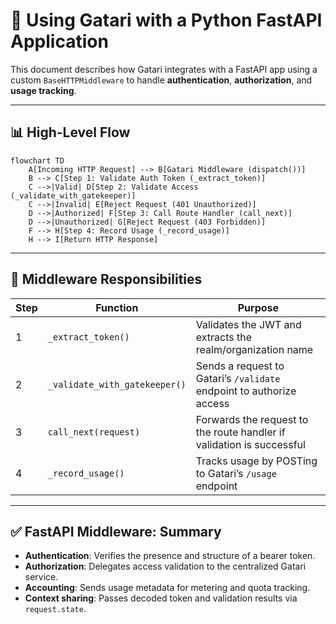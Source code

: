 # 🚀 Using Gatari with a Python FastAPI Application

This document describes how Gatari integrates with a FastAPI app using a custom `BaseHTTPMiddleware` to handle **authentication**, **authorization**, and **usage tracking**.

---

## 📊 High-Level Flow

```mermaid
flowchart TD
    A[Incoming HTTP Request] --> B[Gatari Middleware (dispatch())]
    B --> C[Step 1: Validate Auth Token (_extract_token)]
    C -->|Valid| D[Step 2: Validate Access (_validate_with_gatekeeper)]
    C -->|Invalid| E[Reject Request (401 Unauthorized)]
    D -->|Authorized| F[Step 3: Call Route Handler (call_next)]
    D -->|Unauthorized| G[Reject Request (403 Forbidden)]
    F --> H[Step 4: Record Usage (_record_usage)]
    H --> I[Return HTTP Response]
```

---

## 🧠 Middleware Responsibilities

| Step | Function                      | Purpose                                                                 |
|------|-------------------------------|-------------------------------------------------------------------------|
| 1    | `_extract_token()`            | Validates the JWT and extracts the realm/organization name             |
| 2    | `_validate_with_gatekeeper()` | Sends a request to Gatari’s `/validate` endpoint to authorize access   |
| 3    | `call_next(request)`          | Forwards the request to the route handler if validation is successful  |
| 4    | `_record_usage()`             | Tracks usage by POSTing to Gatari’s `/usage` endpoint                  |

---

## ✅ FastAPI Middleware: Summary

- **Authentication**: Verifies the presence and structure of a bearer token.
- **Authorization**: Delegates access validation to the centralized Gatari service.
- **Accounting**: Sends usage metadata for metering and quota tracking.
- **Context sharing**: Passes decoded token and validation results via `request.state`.